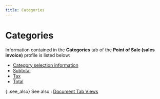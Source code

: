 ```yaml
---
title: Categories
---
```


# Categories 


Information contained in the **Categories**  tab of the **Point of Sale (sales invoice)**  profile is listed below:

- [Category  selection information]({{site.pos_baseurl}}/misc/category_wise_selection_information_pos_steps.html)
- [Subtotal]({{site.pos_baseurl}}/misc/subtotal_categories_tab_pos_steps.html)
- [Tax]({{site.pos_baseurl}}/misc/tax_categories_tab_pos_teps.html)
- [Total]({{site.pos_baseurl}}/misc/total_categories_tab_pos_steps.html)



{:.see_also}
See also
: [Document  Tab Views]({{site.pos_baseurl}}/misc/document_tab_views_pos_invoice_steps.html)
